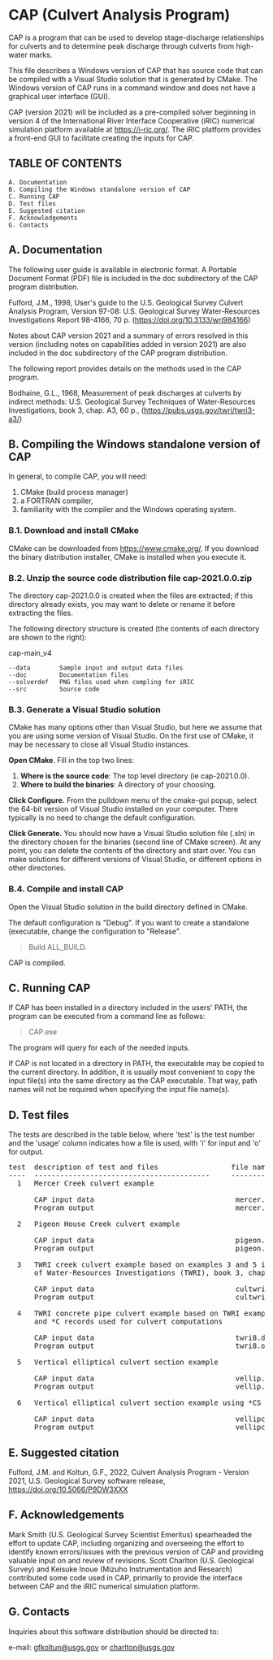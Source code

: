 
# CAP (Culvert Analysis Program)

CAP is a program that can be used to develop stage-discharge relationships for culverts  and to determine peak discharge through culverts from high-water marks. 

This file describes a Windows version of CAP that has source code that can be compiled  with a Visual Studio solution that is generated by CMake. The Windows version of CAP runs in a command window and does not have a graphical user interface (GUI). 

CAP (version 2021) will be included as a pre-compiled solver beginning in version 4 of the International River Interface Cooperative (iRIC) numerical simulation platform available at https://i-ric.org/. The iRIC platform provides a front-end GUI to facilitate creating the inputs for CAP.

## TABLE OF CONTENTS

    A. Documentation
    B. Compiling the Windows standalone version of CAP
    C. Running CAP
	D. Test files
    E. Suggested citation
    F. Acknowledgements
    G. Contacts

## A. Documentation

The following user guide is available in electronic format. A Portable Document Format (PDF) file is included in the doc subdirectory of the CAP program distribution.<br>

Fulford, J.M., 1998, User's guide to the U.S. Geological Survey Culvert Analysis  Program, Version 97-08: U.S. Geological Survey Water-Resources Investigations  Report 98-4166, 70 p. (https://doi.org/10.3133/wri984166)<br>

Notes about CAP version 2021 and a summary of errors resolved in this version  (including notes on capabilities added in version 2021) are also included in the doc subdirectory of the CAP program distribution.
   
The following report provides details on the methods used in the CAP program.<br>

Bodhaine, G.L., 1968, Measurement of peak discharges at culverts by indirect methods: U.S. Geological Survey Techniques of Water-Resources Investigations,  book 3, chap.  A3, 60 p., (https://pubs.usgs.gov/twri/twri3-a3/) 

## B. Compiling the Windows standalone version of CAP

In general, to compile CAP, you will need:
 1. CMake (build process manager)    
 2. a FORTRAN compiler,    
 3. familiarity with the compiler and the Windows operating system.

  
   
### B.1. Download and install CMake
   CMake can be downloaded from https://www.cmake.org/. If you download the binary distribution installer, CMake is installed when you execute it.
	
### B.2. Unzip the source code distribution file cap-2021.0.0.zip
  
   The directory cap-2021.0.0 is created when the files are extracted; if this directory already exists, you may want to delete or rename it before extracting the files.

   The following directory structure is created (the contents of each directory are shown to the right):

   cap-main_v4

    --data        Sample input and output data files
    --doc         Documentation files 
    --solverdef   PNG files used when compling for iRIC
    --src         Source code

 
### B.3.  Generate a Visual Studio solution
 
CMake has many options other than Visual Studio, but here we assume that you are using some version of Visual Studio. On the first use of CMake, it may be necessary to close all Visual Studio instances.
 	
   **Open CMake**. 
Fill in the top two lines:
 1. **Where is the source code**: The top level directory (ie cap-2021.0.0).
 2. **Where to build the binaries**: A directory of your choosing.

 	
   **Click Configure.** 
From the pulldown menu of the cmake-gui popup, select the 64-bit version of Visual Studio installed on your computer. There typically is no  need to change the default configuration.
    
   **Click Generate.**
You should now have a Visual Studio solution file (.sln) in the directory chosen for the binaries (second line of CMake screen). At any point, you   can delete the contents of the directory and start over. You can make solutions for different versions of Visual Studio, or different options in other directories.
 	
### B.4. Compile and install CAP
 
Open the Visual Studio solution in the build directory defined in CMake.
 	
The default configuration is "Debug". If you want to create a standalone (executable,	change the configuration to "Release".
 >Build ALL_BUILD. 

 CAP is compiled.  
## C. Running CAP

If CAP has been installed in a directory included in the users' PATH, the program can be executed from a command line as follows:

> CAP.exe
> 
The program will query for each of the needed inputs.

If CAP is not located in a directory in PATH, the executable may be copied to the current directory. In addition, it is usually most convenient to copy the input file(s) into the same directory as the CAP executable. That way, path names will  not be required when specifying 
the input file name(s).

## D. Test files

The tests are described in the table below, where 'test' is the test number
and the 'usage' column indicates how a file is used, with 'i' for input and
'o' for output.
<pre>
test  description of test and files                 file name & usage
----  -----------------------------------------     -----------------
  1   Mercer Creek culvert example

      CAP input data                                 mercer.dat     i
      Program output                                 mercer.out     o

  2   Pigeon House Creek culvert example

      CAP input data                                 pigeon.dat     i
      Program output                                 pigeon.out     o

  3   TWRI creek culvert example based on examples 3 and 5 in USGS Techniques 
  &nbsp;&nbsp;&nbsp;&nbsp;of Water-Resources Investigations (TWRI), book 3, chapter A3

      CAP input data                                 cultwri.dat    i
      Program output                                 cultwri.out    o

  4   TWRI concrete pipe culvert example based on TWRI example 8; metric units 
  &nbsp;&nbsp;&nbsp;&nbsp;and *C records used for culvert computations

      CAP input data                                 twri8.dat      i
      Program output                                 twri8.out      o

  5   Vertical elliptical culvert section example

      CAP input data                                 vellip.dat     i
      Program output                                 vellip.out     o

  6   Vertical elliptical culvert section example using *CS records

      CAP input data                                 vellipcs.dat   i
      Program output                                 vellipcs.out   o
</pre>
## E. Suggested citation

Fulford, J.M. and Koltun, G.F.,  2022, Culvert Analysis Program - Version 2021, U.S. Geological Survey software release, https://doi.org/10.5066/P9DW3XXX

## F. Acknowledgements
Mark Smith (U.S. Geological Survey Scientist Emeritus) spearheaded the effort to update CAP, including organizing and overseeing the effort to identify known errors/issues with the previous version of CAP and providing valuable input on and review of revisions. Scott Charlton (U.S. Geological Survey) and Keisuke Inoue (Mizuho Instrumentation and Research) contributed some code used in CAP, primarily to provide the interface between CAP and the iRIC numerical simulation platform. 

## G. Contacts

Inquiries about this software distribution should be directed to:

e-mail:  gfkoltun@usgs.gov or charlton@usgs.gov

